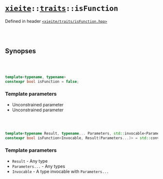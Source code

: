 # [`xieite`](../../README.md)`::`[`traits`](../../docs/traits.md)`::isFunction`
Defined in header [`<xieite/traits/isFunction.hpp>`](../../include/xieite/traits/isFunction.hpp)

<br/><br/>

## Synopses

<br/><br/>

```cpp
template<typename, typename>
constexpr bool isFunction = false;
```
### Template parameters
- Unconstrained parameter
- Unconstrained parameter

<br/><br/>

```cpp
template<typename Result, typename... Parameters, std::invocable<Parameters...> Invocable>
constexpr bool isFunction<Invocable, Result(Parameters...)> = std::convertible_to<std::invoke_result_t<Invocable, Parameters...>, Result>;
```
### Template parameters
- `Result` - Any type
- `Parameters...` - Any types
- `Invocable` - A type invocable with `Parameters...`
